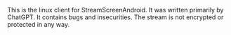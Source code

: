 This is the linux client for StreamScreenAndroid. It was written primarily by ChatGPT.
It contains bugs and insecurities. The stream is not encrypted or protected in any way.
